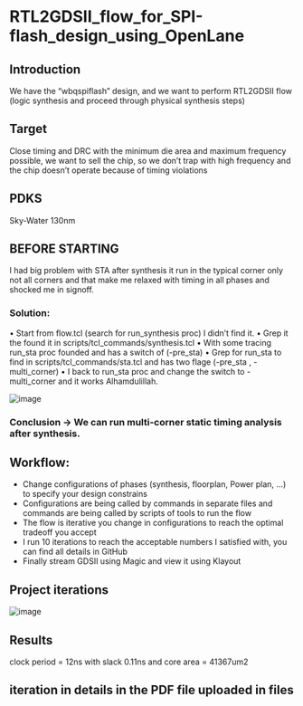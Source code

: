 # RTL2GDSII_flow_for_SPI-flash_design_using_OpenLane
## Introduction 
We have the “wbqspiflash” design, and we want to perform RTL2GDSII flow  (logic synthesis and proceed through physical synthesis steps)
## Target
Close timing and DRC with the minimum die area and maximum frequency possible, we want to sell the chip, so we don’t trap with high frequency and the chip doesn’t 
operate because of timing violations 
## PDKS
Sky-Water 130nm

## BEFORE STARTING
I had big problem with STA after synthesis it run in the 
typical corner only not all corners and that make me relaxed with timing in all 
phases and shocked me in signoff.
### Solution:
• Start from flow.tcl (search for run_synthesis proc) I didn’t find it.
• Grep it the found it in scripts/tcl_commands/synthesis.tcl
• With some tracing run_sta proc founded and has a switch of (-pre_sta)
• Grep for run_sta to find in scripts/tcl_commands/sta.tcl and has two flage 
(-pre_sta , -multi_corner)
• I back to run_sta proc and change the switch to -multi_corner and it works 
Alhamdulillah.


![image](https://github.com/islam-nasser0/RTL2GDSII_flow_for_SPI-flash_design_using_OpenLane/assets/111699435/99a30b06-39c9-41b1-be43-b67e9b36ca38)

### Conclusion → We can run multi-corner static timing analysis after synthesis.


## Workflow:
- Change configurations of phases (synthesis, floorplan, Power plan, …) to specify your design constrains
- Configurations are being called by commands in separate files and commands are being called by scripts of tools to run the flow    
- The flow is iterative you change in configurations to reach the optimal tradeoff you accept 
- I run 10 iterations to reach the acceptable numbers I satisfied with, you can find all details in GitHub 
- Finally stream GDSII using Magic and view it using Klayout
  
## Project iterations

![image](https://github.com/islam-nasser0/RTL2GDSII_flow_for_SPI-flash_design_using_OpenLane/assets/111699435/3137a31b-4d8a-478a-af6d-39c3cf4e4cb0)



## Results
clock period = 12ns with slack 0.11ns and core area = 41367um2

## iteration in details in the PDF file uploaded in files

